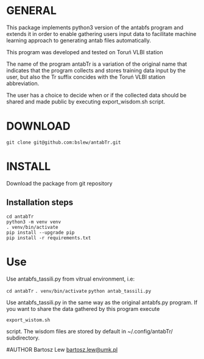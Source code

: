 # GENERAL

This package implements python3 version of the antabfs program and extends it 
in order to enable gathering users input data to facilitate machine learning 
approach to generating antab files automatically.

This program was developed and tested on Toruń VLBI station

The name of the program antabTr is a variation of the original name that indicates
that the program collects and stores training data input by the user, but also 
the Tr suffix concides with the Toruń VLBI station abbreviation.

The user has a choice to decide when or if the collected data should be shared and 
made public by executing export_wisdom.sh script.



# DOWNLOAD

`git clone git@github.com:bslew/antabTr.git`

# INSTALL

Download the package from git repository

## Installation steps

```
cd antabTr
python3 -m venv venv
. venv/bin/activate
pip install --upgrade pip
pip install -r requirements.txt
```



# Use

Use antabfs_tassili.py from vitrual environment, i.e:

`cd antabTr`
`. venv/bin/activate`
`python antab_tassili.py`

Use antabfs_tassili.py in the same way as the original antabfs.py program. 
If you want to share the data gathered by this program execute 

`export_wistom.sh`

script. The wisdom files are stored by default in ~/.config/antabTr/ subdirectory.


#AUTHOR
Bartosz Lew [<bartosz.lew@umk.pl>](bartosz.lew@umk.pl)

